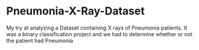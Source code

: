 # Pneumonia-X-Ray-Dataset
My try at analyzing a Dataset containing X rays of Pneumonia patients. It was a binary classification project and we had to determine whether or not the patient had Pneumonia
